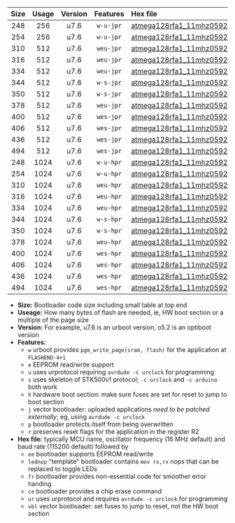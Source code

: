 |Size|Usage|Version|Features|Hex file|
|:-:|:-:|:-:|:-:|:--|
|248|256|u7.6|`w-u-jpr`|[atmega128rfa1_11mhz0592_460800bps_ur_vbl.hex](https://raw.githubusercontent.com/stefanrueger/urboot/main/bootloaders/atmega128rfa1/fcpu_11mhz0592/460800_bps/atmega128rfa1_11mhz0592_460800bps_ur_vbl.hex)|
|254|256|u7.6|`w-u-jpr`|[atmega128rfa1_11mhz0592_460800bps_lednop_ur_vbl.hex](https://raw.githubusercontent.com/stefanrueger/urboot/main/bootloaders/atmega128rfa1/fcpu_11mhz0592/460800_bps/atmega128rfa1_11mhz0592_460800bps_lednop_ur_vbl.hex)|
|310|512|u7.6|`weu-jpr`|[atmega128rfa1_11mhz0592_460800bps_ee_ur_vbl.hex](https://raw.githubusercontent.com/stefanrueger/urboot/main/bootloaders/atmega128rfa1/fcpu_11mhz0592/460800_bps/atmega128rfa1_11mhz0592_460800bps_ee_ur_vbl.hex)|
|316|512|u7.6|`weu-jpr`|[atmega128rfa1_11mhz0592_460800bps_ee_lednop_ur_vbl.hex](https://raw.githubusercontent.com/stefanrueger/urboot/main/bootloaders/atmega128rfa1/fcpu_11mhz0592/460800_bps/atmega128rfa1_11mhz0592_460800bps_ee_lednop_ur_vbl.hex)|
|334|512|u7.6|`weu-jpr`|[atmega128rfa1_11mhz0592_460800bps_ee_lednop_fr_ur_vbl.hex](https://raw.githubusercontent.com/stefanrueger/urboot/main/bootloaders/atmega128rfa1/fcpu_11mhz0592/460800_bps/atmega128rfa1_11mhz0592_460800bps_ee_lednop_fr_ur_vbl.hex)|
|344|512|u7.6|`w-s-jpr`|[atmega128rfa1_11mhz0592_460800bps_vbl.hex](https://raw.githubusercontent.com/stefanrueger/urboot/main/bootloaders/atmega128rfa1/fcpu_11mhz0592/460800_bps/atmega128rfa1_11mhz0592_460800bps_vbl.hex)|
|350|512|u7.6|`w-s-jpr`|[atmega128rfa1_11mhz0592_460800bps_lednop_vbl.hex](https://raw.githubusercontent.com/stefanrueger/urboot/main/bootloaders/atmega128rfa1/fcpu_11mhz0592/460800_bps/atmega128rfa1_11mhz0592_460800bps_lednop_vbl.hex)|
|378|512|u7.6|`weu-jpr`|[atmega128rfa1_11mhz0592_460800bps_ee_lednop_fr_ce_ur_vbl.hex](https://raw.githubusercontent.com/stefanrueger/urboot/main/bootloaders/atmega128rfa1/fcpu_11mhz0592/460800_bps/atmega128rfa1_11mhz0592_460800bps_ee_lednop_fr_ce_ur_vbl.hex)|
|400|512|u7.6|`wes-jpr`|[atmega128rfa1_11mhz0592_460800bps_ee_vbl.hex](https://raw.githubusercontent.com/stefanrueger/urboot/main/bootloaders/atmega128rfa1/fcpu_11mhz0592/460800_bps/atmega128rfa1_11mhz0592_460800bps_ee_vbl.hex)|
|406|512|u7.6|`wes-jpr`|[atmega128rfa1_11mhz0592_460800bps_ee_lednop_vbl.hex](https://raw.githubusercontent.com/stefanrueger/urboot/main/bootloaders/atmega128rfa1/fcpu_11mhz0592/460800_bps/atmega128rfa1_11mhz0592_460800bps_ee_lednop_vbl.hex)|
|436|512|u7.6|`wes-jpr`|[atmega128rfa1_11mhz0592_460800bps_ee_lednop_fr_vbl.hex](https://raw.githubusercontent.com/stefanrueger/urboot/main/bootloaders/atmega128rfa1/fcpu_11mhz0592/460800_bps/atmega128rfa1_11mhz0592_460800bps_ee_lednop_fr_vbl.hex)|
|494|512|u7.6|`wes-jpr`|[atmega128rfa1_11mhz0592_460800bps_ee_lednop_fr_ce_vbl.hex](https://raw.githubusercontent.com/stefanrueger/urboot/main/bootloaders/atmega128rfa1/fcpu_11mhz0592/460800_bps/atmega128rfa1_11mhz0592_460800bps_ee_lednop_fr_ce_vbl.hex)|
|248|1024|u7.6|`w-u-hpr`|[atmega128rfa1_11mhz0592_460800bps_ur.hex](https://raw.githubusercontent.com/stefanrueger/urboot/main/bootloaders/atmega128rfa1/fcpu_11mhz0592/460800_bps/atmega128rfa1_11mhz0592_460800bps_ur.hex)|
|254|1024|u7.6|`w-u-hpr`|[atmega128rfa1_11mhz0592_460800bps_lednop_ur.hex](https://raw.githubusercontent.com/stefanrueger/urboot/main/bootloaders/atmega128rfa1/fcpu_11mhz0592/460800_bps/atmega128rfa1_11mhz0592_460800bps_lednop_ur.hex)|
|310|1024|u7.6|`weu-hpr`|[atmega128rfa1_11mhz0592_460800bps_ee_ur.hex](https://raw.githubusercontent.com/stefanrueger/urboot/main/bootloaders/atmega128rfa1/fcpu_11mhz0592/460800_bps/atmega128rfa1_11mhz0592_460800bps_ee_ur.hex)|
|316|1024|u7.6|`weu-hpr`|[atmega128rfa1_11mhz0592_460800bps_ee_lednop_ur.hex](https://raw.githubusercontent.com/stefanrueger/urboot/main/bootloaders/atmega128rfa1/fcpu_11mhz0592/460800_bps/atmega128rfa1_11mhz0592_460800bps_ee_lednop_ur.hex)|
|334|1024|u7.6|`weu-hpr`|[atmega128rfa1_11mhz0592_460800bps_ee_lednop_fr_ur.hex](https://raw.githubusercontent.com/stefanrueger/urboot/main/bootloaders/atmega128rfa1/fcpu_11mhz0592/460800_bps/atmega128rfa1_11mhz0592_460800bps_ee_lednop_fr_ur.hex)|
|344|1024|u7.6|`w-s-hpr`|[atmega128rfa1_11mhz0592_460800bps.hex](https://raw.githubusercontent.com/stefanrueger/urboot/main/bootloaders/atmega128rfa1/fcpu_11mhz0592/460800_bps/atmega128rfa1_11mhz0592_460800bps.hex)|
|350|1024|u7.6|`w-s-hpr`|[atmega128rfa1_11mhz0592_460800bps_lednop.hex](https://raw.githubusercontent.com/stefanrueger/urboot/main/bootloaders/atmega128rfa1/fcpu_11mhz0592/460800_bps/atmega128rfa1_11mhz0592_460800bps_lednop.hex)|
|378|1024|u7.6|`weu-hpr`|[atmega128rfa1_11mhz0592_460800bps_ee_lednop_fr_ce_ur.hex](https://raw.githubusercontent.com/stefanrueger/urboot/main/bootloaders/atmega128rfa1/fcpu_11mhz0592/460800_bps/atmega128rfa1_11mhz0592_460800bps_ee_lednop_fr_ce_ur.hex)|
|400|1024|u7.6|`wes-hpr`|[atmega128rfa1_11mhz0592_460800bps_ee.hex](https://raw.githubusercontent.com/stefanrueger/urboot/main/bootloaders/atmega128rfa1/fcpu_11mhz0592/460800_bps/atmega128rfa1_11mhz0592_460800bps_ee.hex)|
|406|1024|u7.6|`wes-hpr`|[atmega128rfa1_11mhz0592_460800bps_ee_lednop.hex](https://raw.githubusercontent.com/stefanrueger/urboot/main/bootloaders/atmega128rfa1/fcpu_11mhz0592/460800_bps/atmega128rfa1_11mhz0592_460800bps_ee_lednop.hex)|
|436|1024|u7.6|`wes-hpr`|[atmega128rfa1_11mhz0592_460800bps_ee_lednop_fr.hex](https://raw.githubusercontent.com/stefanrueger/urboot/main/bootloaders/atmega128rfa1/fcpu_11mhz0592/460800_bps/atmega128rfa1_11mhz0592_460800bps_ee_lednop_fr.hex)|
|494|1024|u7.6|`wes-hpr`|[atmega128rfa1_11mhz0592_460800bps_ee_lednop_fr_ce.hex](https://raw.githubusercontent.com/stefanrueger/urboot/main/bootloaders/atmega128rfa1/fcpu_11mhz0592/460800_bps/atmega128rfa1_11mhz0592_460800bps_ee_lednop_fr_ce.hex)|

- **Size:** Bootloader code size including small table at top end
- **Useage:** How many bytes of flash are needed, ie, HW boot section or a multiple of the page size
- **Version:** For example, u7.6 is an urboot version, o5.2 is an optiboot version
- **Features:**
  + `w` urboot provides `pgm_write_page(sram, flash)` for the application at `FLASHEND-4+1`
  + `e` EEPROM read/write support
  + `u` uses urprotocol requiring `avrdude -c urclock` for programming
  + `s` uses skeleton of STK500v1 protocol; `-c urclock` and `-c arduino` both work
  + `h` hardware boot section: make sure fuses are set for reset to jump to boot section
  + `j` vector bootloader: uploaded applications *need to be patched externally*, eg, using `avrdude -c urclock`
  + `p` bootloader protects itself from being overwritten
  + `r` preserves reset flags for the application in the register R2
- **Hex file:** typically MCU name, oscillator frequency (16 MHz default) and baud rate (115200 default) followed by
  + `ee` bootloader supports EEPROM read/write
  + `lednop` "template" bootloader contains `mov rx,rx` nops that can be replaced to toggle LEDs
  + `fr` bootloader provides non-essential code for smoother error handing
  + `ce` bootloader provides a chip erase command
  + `ur` uses urprotocol and requires `avrdude -c urclock` for programming
  + `vbl` vector bootloader: set fuses to jump to reset, not the HW boot section
